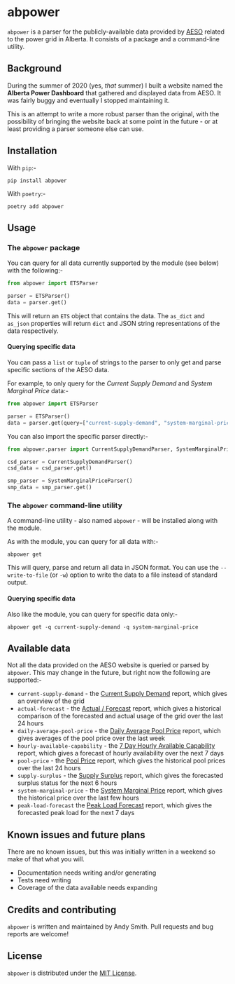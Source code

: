 # abpower

`abpower` is a parser for the publicly-available data provided by [AESO](https://aeso.ca/) related to the power grid in Alberta. It consists of a package and a command-line utility.

## Background

During the summer of 2020 (yes, _that_ summer) I built a website named the **Alberta Power Dashboard** that gathered and displayed data from AESO. It was fairly buggy and eventually I stopped maintaining it.

This is an attempt to write a more robust parser than the original, with the possibility of bringing the website back at some point in the future - or at least providing a parser someone else can use.

## Installation

With `pip`:-

```shell
pip install abpower
```

With `poetry`:-

```shell
poetry add abpower
```

## Usage
### The `abpower` package

You can query for all data currently supported by the module (see below) with the following:-

```python
from abpower import ETSParser

parser = ETSParser()
data = parser.get()
```

This will return an `ETS` object that contains the data. The `as_dict` and `as_json` properties will return `dict` and JSON string representations of the data respectively.

#### Querying specific data

You can pass a `list` or `tuple` of strings to the parser to only get and parse specific sections of the AESO data.

For example, to only query for the _Current Supply Demand_ and _System Marginal Price_ data:-

```python
from abpower import ETSParser

parser = ETSParser()
data = parser.get(query=["current-supply-demand", "system-marginal-price"])
```

You can also import the specific parser directly:-

```python
from abpower.parser import CurrentSupplyDemandParser, SystemMarginalPriceParser

csd_parser = CurrentSupplyDemandParser()
csd_data = csd_parser.get()

smp_parser = SystemMarginalPriceParser()
smp_data = smp_parser.get()
```

### The `abpower` command-line utility

A command-line utility - also named `abpower` - will be installed along with the module.

As with the module, you can query for all data with:-

```shell
abpower get
```

This will query, parse and return all data in JSON format. You can use the `--write-to-file` (or `-w`) option to write the data to a file instead of standard output.

#### Querying specific data

Also like the module, you can query for specific data only:-

```shell
abpower get -q current-supply-demand -q system-marginal-price
```

## Available data

Not all the data provided on the AESO website is queried or parsed by `abpower`. This may change in the future, but right now the following are supported:-

* `current-supply-demand` - the [Current Supply Demand](http://ets.aeso.ca/ets_web/ip/Market/Reports/CSDReportServlet) report, which gives an overview of the grid
* `actual-forecast` - the [Actual / Forecast](http://ets.aeso.ca/ets_web/ip/Market/Reports/ActualForecastWMRQHReportServlet) report, which gives a historical comparison of the forecasted and actual usage of the grid over the last 24 hours
* `daily-average-pool-price` - the [Daily Average Pool Price](http://ets.aeso.ca/ets_web/ip/Market/Reports/DailyAveragePoolPriceReportServlet) report, which gives averages of the pool price over the last week
* `hourly-available-capability` - the [7 Day Hourly Available Capability](http://ets.aeso.ca/ets_web/ip/Market/Reports/SevenDaysHourlyAvailableCapabilityReportServlet) report, which gives a forecast of hourly availability over the next 7 days
* `pool-price` - the [Pool Price](http://ets.aeso.ca/ets_web/ip/Market/Reports/SMPriceReportServlet) report, which gives the historical pool prices over the last 24 hours
* `supply-surplus` - the [Supply Surplus](http://ets.aeso.ca/ets_web/ip/Market/Reports/SupplySurplusReportServlet) report, which gives the forecasted surplus status for the next 6 hours
* `system-marginal-price` - the [System Marginal Price](http://ets.aeso.ca/ets_web/ip/Market/Reports/CSMPriceReportServlet) report, which gives the historical price over the last few hours
* `peak-load-forecast` the [Peak Load Forecast](http://ets.aeso.ca/ets_web/ip/Market/Reports/MonthlyPeakLoadForecastReportServlet) report, which gives the forecasted peak load for the next 7 days

## Known issues and future plans

There are no known issues, but this was initially written in a weekend so make of that what you will.

* Documentation needs writing and/or generating
* Tests need writing
* Coverage of the data available needs expanding

## Credits and contributing

`abpower` is written and maintained by Andy Smith. Pull requests and bug reports are welcome!

## License

`abpower` is distributed under the [MIT License](https://choosealicense.com/licenses/mit/).